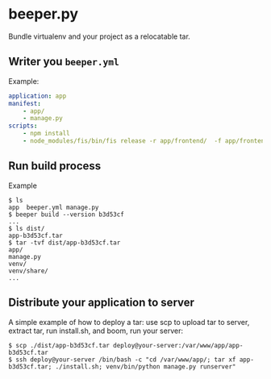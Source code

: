 # beeper.py
Bundle virtualenv and your project as a relocatable tar.

## Writer you `beeper.yml`

Example:

```yaml
application: app
manifest:
    - app/
    - manage.py
scripts:
    - npm install
    - node_modules/fis/bin/fis release -r app/frontend/  -f app/frontend/fis-conf.js -mpod ./app
```

## Run build process

Example

```
$ ls
app  beeper.yml manage.py
$ beeper build --version b3d53cf
...
$ ls dist/
app-b3d53cf.tar
$ tar -tvf dist/app-b3d53cf.tar
app/
manage.py
venv/
venv/share/
...
```

## Distribute your application to server

A simple example of how to deploy a tar: use scp to upload tar to server, extract tar, run install.sh, and boom, run your server:

```
$ scp ./dist/app-b3d53cf.tar deploy@your-server:/var/www/app/app-b3d53cf.tar
$ ssh deploy@your-server /bin/bash -c "cd /var/www/app/; tar xf app-b3d53cf.tar; ./install.sh; venv/bin/python manage.py runserver"
```
